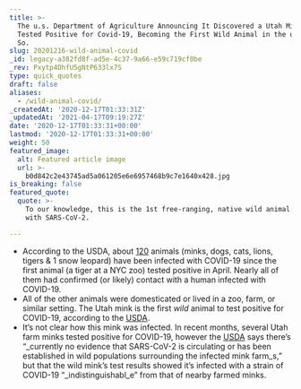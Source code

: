 ```yaml
---
title: >-
  The u.s. Department of Agriculture Announcing It Discovered a Utah Mink that
  Tested Positive for Covid-19, Becoming the First Wild Animal in the u.s. to Do
  So.
slug: 20201216-wild-animal-covid
_id: legacy-a382fd8f-ad5e-4c37-9a66-e59c719cf0be
_rev: Pxytp4DhfU5gNtP633lx7S
type: quick_quotes
draft: false
aliases:
  - /wild-animal-covid/
_createdAt: '2020-12-17T01:33:31Z'
_updatedAt: '2021-04-17T09:19:27Z'
date: '2020-12-17T01:33:31+00:00'
lastmod: '2020-12-17T01:33:31+00:00'
weight: 50
featured_image:
  alt: Featured article image
  url: >-
    b0d842c2e43745ad5a061205e6e6957468b9c7e1640x428.jpg
is_breaking: false
featured_quote:
  quote: >-
    To our knowledge, this is the 1st free-ranging, native wild animal confirmed
    with SARS-CoV-2.

---
```

* According to the USDA, about [120](https://www.aphis.usda.gov/animal_health/one_health/downloads/sars-cov2-in-animals.pdf) animals (minks, dogs, cats, lions, tigers & 1 snow leopard) have been infected with COVID-19 since the first animal (a tiger at a NYC zoo) tested positive in April. Nearly all of them had confirmed (or likely) contact with a human infected with COVID-19.
* All of the other animals were domesticated or lived in a zoo, farm, or similar setting. The Utah mink is the first *wild* animal to test positive for COVID-19, according to the [USDA](https://promedmail.org/promed-post/?id=8015608).
* It’s not clear how this mink was infected. In recent months, several Utah farm minks tested positive for COVID-19, however the [USDA](https://promedmail.org/promed-post/?id=8015608) says there’s “_currently no evidence that SARS-CoV-2 is circulating or has been established in wild populations surrounding the infected mink farm_s,” but that the wild mink’s test results showed it’s infected with a strain of COVID-19 “_indistinguishabl_e” from that of nearby farmed minks.